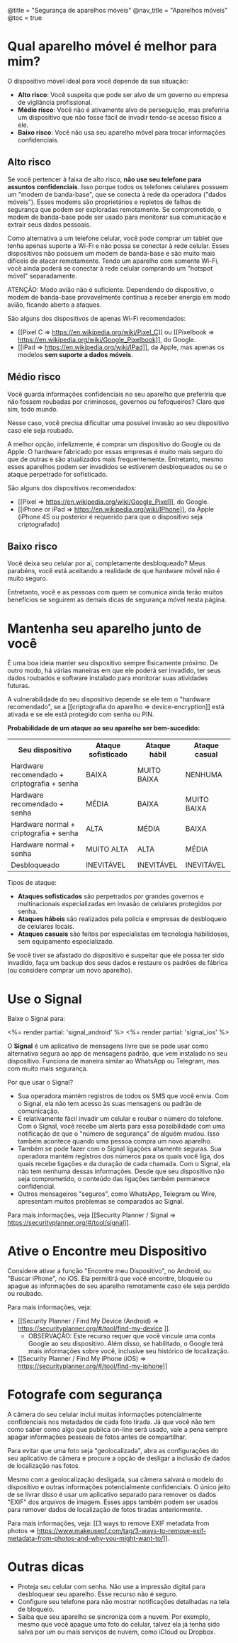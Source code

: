 @title = "Segurança de aparelhos móveis"
@nav_title = "Aparelhos móveis"
@toc = true

Qual aparelho móvel é melhor para mim?
==============================================

O dispositivo móvel ideal para você depende da sua situação:

* **Alto risco**: Você suspeita que pode ser alvo de um governo ou empresa de vigilância profissional.
* **Médio risco**: Você não é ativamente alvo de perseguição, mas preferiria um dispositivo que não fosse fácil de invadir tendo-se acesso físico a ele.
* **Baixo risco**: Você não usa seu aparelho móvel para trocar informações confidenciais.

Alto risco
-----------------------------------------------

Se você pertencer à faixa de alto risco, **não use seu telefone para assuntos confidenciais**. Isso porque todos os telefones celulares possuem um "modem de banda-base", que se conecta à rede da operadora ("dados móveis"). Esses modems são proprietários e repletos de falhas de segurança que podem ser exploradas remotamente. Se comprometido, o modem de banda-base pode ser usado para monitorar sua comunicação e extrair seus dados pessoais.

Como alternativa a um telefone celular, você pode comprar um tablet que tenha apenas suporte a Wi-Fi e não possa se conectar à rede celular. Esses dispositivos não possuem um modem de banda-base e são muito mais difíceis de atacar remotamente. Tendo um aparelho com somente Wi-Fi, você ainda poderá se conectar à rede celular comprando um "hotspot móvel" separadamente.

ATENÇÃO: Modo avião não é suficiente. Dependendo do dispositivo, o modem de banda-base provavelmente continua a receber energia em modo avião, ficando aberto a ataques.

São alguns dos dispositivos de apenas Wi-Fi recomendados:

* [[Pixel C => https://en.wikipedia.org/wiki/Pixel_C]] ou [[Pixelbook => https://en.wikipedia.org/wiki/Google_Pixelbook]], do Google.
* [[iPad => https://en.wikipedia.org/wiki/IPad]], da Apple, mas apenas os modelos **sem suporte a dados móveis**.

Médio risco
-----------------------------------------------

Você guarda informações confidenciais no seu aparelho que preferiria que não fossem roubadas por criminosos, governos ou fofoqueiros? Claro que sim, todo mundo.

Nesse caso, você precisa dificultar uma possível invasão ao seu dispositivo caso ele seja roubado.

A melhor opção, infelizmente, é comprar um dispositivo do Google ou da Apple. O hardware fabricado por essas empresas é muito mais seguro do que de outras e são atualizados mais frequentemente. Entretanto, mesmo esses aparelhos podem ser invadidos se estiverem desbloqueados ou se o ataque perpetrado for sofisticado.

São alguns dos dispositivos recomendados:

* [[Pixel => https://en.wikipedia.org/wiki/Google_Pixel]], do Google.
* [[iPhone or iPad => https://en.wikipedia.org/wiki/IPhone]], da Apple (iPhone 4S ou posterior é requerido para que o dispositivo seja criptografado)

Baixo risco
------------------------------------------------

Você deixa seu celular por aí, completamente desbloqueado? Meus parabéns, você está aceitando a realidade de que hardware móvel não é muito seguro.

Entretanto, você e as pessoas com quem se comunica ainda terão muitos benefícios se seguirem as demais dicas de segurança móvel nesta página.

Mantenha seu aparelho junto de você
===============================================

É uma boa ideia manter seu dispositivo sempre fisicamente próximo. De outro modo, há várias maneiras em que ele poderá ser invadido, ter seus dados roubados e software instalado para monitorar suas atividades futuras.

A vulnerabilidade do seu dispositivo depende se ele tem o "hardware recomendado", se a [[criptografia do aparelho => device-encryption]] está ativada e se ele está protegido com senha ou PIN.

**Probabilidade de um ataque ao seu aparelho ser bem-sucedido:**

<table class="table">
<tr>
  <th>Seu dispositivo</th>
  <th>Ataque sofisticado</th>
  <th>Ataque hábil</th>
  <th>Ataque casual</th>
</tr>
<tr>
  <td>Hardware recomendado + criptografia + senha</td>
  <td>BAIXA</td>
  <td>MUITO BAIXA</td>
  <td>NENHUMA</td>
</tr>
<tr>
  <td>Hardware recomendado + senha</td>
  <td>MÉDIA</td>
  <td>BAIXA</td>
  <td>MUITO BAIXA</td>
</tr>
<tr>
  <td>Hardware normal + criptografia + senha</td>
  <td>ALTA</td>
  <td>MÉDIA</td>
  <td>BAIXA</td>
</tr>
<tr>
  <td>Hardware normal + senha</td>
  <td>MUITO ALTA</td>
  <td>ALTA</td>
  <td>MÉDIA</td>
</tr>
<tr>
  <td>Desbloqueado</td>
  <td>INEVITÁVEL</td>
  <td>INEVITÁVEL</td>
  <td>INEVITÁVEL</td>
</tr>
</table>

Tipos de ataque:

* **Ataques sofisticados** são perpetrados por grandes governos e multinacionais especializadas em invasão de celulares protegidos por senha.
* **Ataques hábeis** são realizados pela polícia e empresas de desbloqueio de celulares locais.
* **Ataques casuais** são feitos por especialistas em tecnologia habilidosos, sem equipamento especializado.

Se você tiver se afastado do dispositivo e suspeitar que ele possa ter sido invadido, faça um backup dos seus dados e restaure os padrões de fábrica (ou considere comprar um novo aparelho).

Use o Signal
================================================

Baixe o Signal para:

<%= render partial: 'signal_android' %> <%= render partial: 'signal_ios' %>

O **Signal** é um aplicativo de mensagens livre que se pode usar como alternativa segura ao app de mensagens padrão, que vem instalado no seu dispositivo. Funciona de maneira similar ao WhatsApp ou Telegram, mas com muito mais segurança.

Por que usar o Signal?

* Sua operadora mantém registros de todos os SMS que você envia. Com o Signal, ela não tem acesso às suas mensagens ou padrão de comunicação.
* É relativamente fácil invadir um celular e roubar o número do telefone. Com o Signal, você recebe um alerta para essa possibilidade com uma notificação de que o "número de segurança" de alguém mudou. Isso também acontece quando uma pessoa compra um novo aparelho.
* Também se pode fazer com o Signal ligações altamente seguras. Sua operadora mantém registros dos números para os quais você liga, dos quais recebe ligações e da duração de cada chamada. Com o Signal, ela não tem nenhuma dessas informações. Desde que seu dispositivo não seja comprometido, o conteúdo das ligações também permanece confidencial.
* Outros mensageiros "seguros", como WhatsApp, Telegram ou Wire, apresentam muitos problemas se comparados ao Signal.

Para mais informações, veja [[Security Planner / Signal => https://securityplanner.org/#/tool/signal]].

Ative o Encontre meu Dispositivo
=====================================================

Considere ativar a função "Encontre meu Dispositivo", no Android, ou "Buscar iPhone", no iOS. Ela permitirá que você encontre, bloqueie ou apague as informações do seu aparelho remotamente caso ele seja perdido ou roubado.

Para mais informações, veja:

* [[Security Planner / Find My Device (Android) => https://securityplanner.org/#/tool/find-my-device
]].
  * OBSERVAÇÃO: Este recurso requer que você vincule uma conta Google ao seu dispositivo. Além disso, se habilitado, o Google terá mais informações sobre você, inclusive seu histórico de localização.
* [[Security Planner / Find My iPhone (iOS) => https://securityplanner.org/#/tool/find-my-iphone]]

Fotografe com segurança
======================================================

A câmera do seu celular inclui muitas informações potencialmente confidenciais nos metadados de cada foto tirada. Já que você não tem como saber como algo que publica on-line será usado, vale a pena sempre apagar informações pessoais de fotos antes de compartilhar.

Para evitar que uma foto seja "geolocalizada", abra as configurações do seu aplicativo de câmera e procure a opção de desligar a inclusão de dados de localização nas fotos.

Mesmo com a geolocalização desligada, sua câmera salvará o modelo do dispositivo e outras informações potencialmente confidenciais. O único jeito de se livrar disso é usar um aplicativo separado para remover os dados "EXIF" dos arquivos de imagem. Esses apps também podem ser usados para remover dados de localização de fotos tiradas anteriormente.

Para mais informações, veja: [[3 ways to remove EXIF metadata from photos => https://www.makeuseof.com/tag/3-ways-to-remove-exif-metadata-from-photos-and-why-you-might-want-to/]].

Outras dicas
==================================================

* Proteja seu celular com senha. Não use a impressão digital para desbloquear seu aparelho. Esse recurso não é seguro.
* Configure seu telefone para não mostrar notificações detalhadas na tela de bloqueio.
* Saiba que seu aparelho se sincroniza com a nuvem. Por exemplo, mesmo que você apague uma foto do celular, talvez ela já tenha sido salva por um ou mais serviços de nuvem, como iCloud ou Dropbox.
